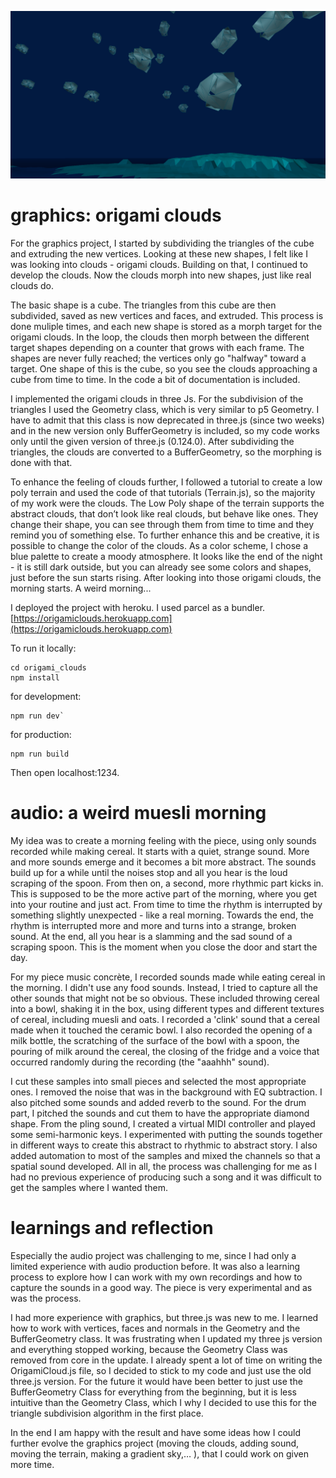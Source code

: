 
![alt](origamiclouds.png)

# graphics: origami clouds

For the graphics project, I started by subdividing the triangles of the cube and extruding the new vertices. Looking at these new shapes, I felt like I was looking into clouds - origami clouds. Building on that, I continued to develop the clouds. Now the clouds morph into new shapes, just like real clouds do.

The basic shape is a cube. The triangles from this cube are then subdivided, saved as new vertices and faces, and extruded. This process is done muliple times, and each new shape is stored as a morph target for the origami clouds. In the loop, the clouds then morph between the different target shapes depending on a counter that grows with each frame.  The shapes are never fully reached; the vertices only go "halfway" toward a target. One shape of this is the cube, so you see the clouds approaching a cube from time to time. In the code a bit of documentation is included.

I implemented the origami clouds in three Js. For the subdivision of the triangles I used the Geometry class, which is very similar to p5 Geometry. I have to admit that this class is now deprecated in three.js (since two weeks) and in the new version only BufferGeometry is included, so my code works only until the given version of three.js (0.124.0). After subdividing the triangles, the clouds are converted to a BufferGeometry, so the morphing is done with that.


To enhance the feeling of clouds further, I followed a tutorial to create a low poly terrain and used the code of that tutorials (Terrain.js), so the majority of my work were the clouds. 
The Low Poly shape of the terrain supports the abstract clouds, that don’t look like real clouds, but behave like ones. They change their shape, you can see through them from time to time and they remind you of something else. To further enhance this and be creative, it is possible to change the color of the clouds. As a color scheme, I chose a blue palette to create a moody atmosphere. It looks like the end of the night - it is still dark outside, but you can already see some colors and shapes, just before the sun starts rising. After looking into those origami clouds, the morning starts. A weird morning... 

I deployed the project with heroku. I used parcel as a bundler. 
[https://origamiclouds.herokuapp.com](https://origamiclouds.herokuapp.com) 

To run it locally: 
```
cd origami_clouds
npm install
```
for development:
```
npm run dev` 
```
for production:
```
npm run build
```

Then open localhost:1234.


# audio: a weird muesli morning

My idea was to create a morning feeling with the piece, using only sounds recorded while making cereal. It starts with a quiet, strange sound. More and more sounds emerge and it becomes a bit more abstract. The sounds build up for a while until the noises stop and all you hear is the loud scraping of the spoon. From then on, a second, more rhythmic part kicks in. This is supposed to be the more active part of the morning, where you get into your routine and just act. From time to time the rhythm is interrupted by something slightly unexpected - like a real morning. Towards the end, the rhythm is interrupted more and more and turns into a strange, broken sound. At the end, all you hear is a slamming and the sad sound of a scraping spoon. This is the moment when you close the door and start the day.

For my piece music concrète, I recorded sounds made while eating cereal in the morning. I didn't use any food sounds. Instead, I tried to capture all the other sounds that might not be so obvious. These included throwing cereal into a bowl, shaking it in the box, using different types and different textures of cereal, including muesli and oats. I recorded a 'clink' sound that a cereal made when it touched the ceramic bowl. I also recorded the opening of a milk bottle, the scratching of the surface of the bowl with a spoon, the pouring of milk around the cereal, the closing of the fridge and a voice that occurred randomly during the recording (the "aaahhh" sound).

I cut these samples into small pieces and selected the most appropriate ones. I removed the noise that was in the background with EQ subtraction. I also pitched some sounds and added reverb to the sound. For the drum part, I pitched the sounds and cut them to have the appropriate diamond shape. From the pling sound, I created a virtual MIDI controller and played some semi-harmonic keys. I experimented with putting the sounds together in different ways to create this abstract to rhythmic to abstract story. I also added automation to most of the samples and mixed the channels so that a spatial sound developed. All in all, the process was challenging for me as I had no previous experience of producing such a song and it was difficult to get the samples where I wanted them.

# learnings and reflection


Especially the audio project was challenging to me, since I had only a limited experience with audio production before. It was also a learning process to explore how I can work with my own recordings and how to capture the sounds in a good way. The piece is very experimental and as was the process. 

I had more experience with graphics, but three.js was new to me. I learned how to work with vertices, faces and normals in the Geometry and the BufferGeometry class. It was frustrating when I updated my three js version and everything stopped working, because the Geometry Class was removed from core in the update. I already spent a lot of time on writing the OrigamiCloud.js file, so I decided to stick to my code and just use the old three.js version. For the future it would have been better to just use the BufferGeometry Class for everything from the beginning, but it is less intuitive than the Geometry Class, which I why I decided to use this for the triangle subdivision algorithm in the first place.

In the end I am happy with the result and have some ideas how I could further evolve the graphics project (moving the clouds, adding sound, moving the terrain, making a gradient sky,… ), that I could work on given more time.